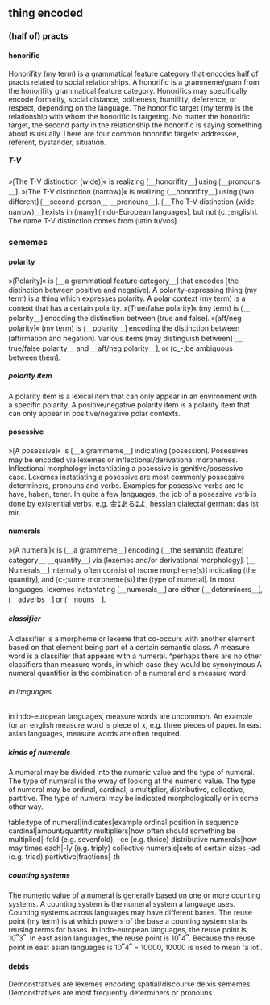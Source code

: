 ## thing encoded

### (half of) practs

#### honorific

Honorifity (my term) is a grammatical feature category that encodes half of practs related to social relationships.
A honorific is a grammeme/gram from the honorifity grammatical feature category.
Honorifics may specifically encode formality, social distance, politeness, humillity, deference, or respect, depending on the language.
The honorific target (my term) is the relationship with whom the honorific is targeting.
No matter the honorific target, the second party in the relationship the honorific is saying something about is usually
There are four common honorific targets: addressee, referent, bystander, situation.

##### T-V

»⟮The T-V distinction (wide)⟯« is realizing ⟮＿honorifity＿⟯ using ⟮＿pronouns＿⟯.
»⟮The T-V distinction (narrow)⟯« is realizing ⟮＿honorifity＿⟯ using ⟮two different⟯ ⟮＿second-person＿ ＿pronouns＿⟯.
⟮＿The T-V distinction (wide, narrow)＿⟯ exists in ⟮many⟯ ⟮Indo-European languages⟯, but not ⟮c_;english⟯.
The name T-V distinction comes from ⟮latin tu/vos⟯.

### sememes

#### polarity

»⟮Polarity⟯« is ⟮＿a grammatical feature category＿⟯ that encodes ⟮the distinction between positive and negative⟯.
A polarity-expressing thing (my term) is a thing which expresses polarity.
A polar context (my term) is a context that has a certain polarity.
»⟮True/false polarity⟯« (my term) is ⟮＿polarity＿⟯ encoding the distinction between ⟮true and false⟯.
»⟮aff/neg polarity⟯« (my term) is ⟮＿polarity＿⟯ encoding the distinction between ⟮affirmation and negation⟯.
Various items ⟮may distinguish between⟯ ⟮＿true/false polarity＿ and ＿aff/neg polarity＿⟯, or ⟮c_-;be ambiguous between them⟯.

##### polarity item

A polarity item is a lexical item that can only appear in an environment with a specific polarity.
A positive/negative polarity item is a polarity item that can only appear in positive/negative polar contexts.

#### posessive

»⟮A posessive⟯« is ⟮＿a grammeme＿⟯ indicating ⟮posession⟯.
Posessives may be encoded via lexemes or inflectional/derivational morphemes.
Inflectional morphology instantiating a posessive is genitive/posessive case.
Lexemes instatiating a posessive are most commonly possessive determiners, pronouns and verbs.
Examples for posessive verbs are to have, haben, tener.
In quite a few languages, the job of  a posessive verb is done by existential verbs.
e.g. 金⁑ある⁑よ, hessian dialectal german: das ist mir.

#### numerals

»⟮A numeral⟯« is ⟮＿a grammeme＿⟯ encoding ⟮＿the semantic (feature) category＿ ＿quantity＿⟯ via ⟮lexemes and/or derivational morphology⟯.
⟮＿Numerals＿⟯ internally often consist of ⟮some morpheme(s)⟯ indicating ⟮the quantity⟯, and ⟮c-;some morpheme(s)⟯ the ⟮type of numeral⟯.
In most languages, lexemes instantating ⟮＿numerals＿⟯ are either ⟮＿determiners＿⟯, ⟮＿adverbs＿⟯ or ⟮＿nouns＿⟯.

##### classifier

A classifier is a morpheme or lexeme that co-occurs with another element based on that element being part of a certain semantic class.
A measure word is a classifier that appears with a numeral.
^perhaps there are no other classifiers than measure words, in which case they would be synonymous
A numeral quantifier is the combination of a numeral and a measure word.

###### in languages

in indo-european languages, measure words are uncommon.
An example for an english measure word is piece of x, e.g. three pieces of paper.
In east asian languages, measure words are often required.

##### kinds of numerals

A numeral may be divided into the numeric value and the type of numeral.
The type of numeral is the wway of looking at the numeric value.
The type of numeral may be ordinal, cardinal, a multiplier, distributive, collective, partitive.
The type of numeral may be indicated morphologically or in some other way.

table:type of numeral|indicates|example
ordinal|position in sequence
cardinal|amount/quantity
multipliers|how often should something be multiplied|-fold (e.g. sevenfold), -ce (e.g. thrice)
distributive numerals|how may times each|-ly (e.g. triply)
collective numerals|sets of certain sizes|-ad (e.g. triad)
partivtive|fractions|-th

##### counting systems

The numeric value of a numeral is generally based on one or more counting systems.
A counting system is the numeral system a language uses.
Counting systems across languages may have different bases.
The reuse point (my term) is at which powers of the base a counting system starts reusing terms for bases.
In indo-european languages, the reuse point is 10⎴3⎴.
In east asian languages, the reuse point is 10⎴4⎴.
Because the reuse point in east asian languages is 10⎴4⎴ = 10000, 10000 is used to mean 'a lot'.

#### deixis

Demonstratives are lexemes encoding spatial/discourse deixis sememes.
Demonstratives are most frequently determiners or pronouns.